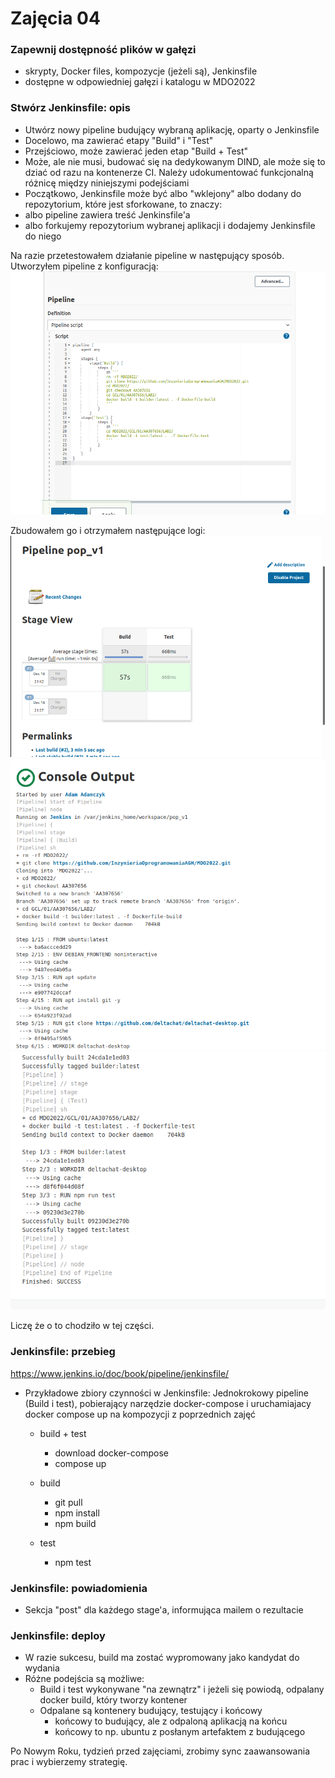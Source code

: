 # Zajęcia 04

### Zapewnij dostępność plików w gałęzi
 * skrypty, Docker files, kompozycje (jeżeli są), Jenkinsfile
 * dostępne w odpowiedniej gałęzi i katalogu w MDO2022
 
 
### Stwórz Jenkinsfile: opis
 * Utwórz nowy pipeline budujący wybraną aplikację, oparty o Jenkinsfile
 * Docelowo, ma zawierać etapy "Build" i "Test"
 * Przejściowo, może zawierać jeden etap "Build + Test"
 * Może, ale nie musi, budować się na dedykowanym DIND, ale może się to dziać od razu na kontenerze CI. Należy udokumentować funkcjonalną różnicę między niniejszymi podejściami
 * Początkowo, Jenkinsfile może być albo "wklejony" albo dodany do repozytorium, które jest sforkowane, to znaczy:
  * albo pipeline zawiera treść Jenkinsfile'a
  * albo forkujemy repozytorium wybranej aplikacji i dodajemy Jenkinsfile do niego 
  
  Na razie przetestowałem działanie pipeline w następujący sposób.
  Utworzyłem pipeline z konfiguracją:
 ![screen: pipeline config](screenshots/1.png) 
 
  Zbudowałem go i otrzymałem następujące logi:
 ![screen: pipeline build](screenshots/2.png)
 ![screen: pipeline log](screenshots/3.png) 
 ![screen: pipeline log](screenshots/4.png)
 
  Liczę że o to chodziło w tej części.
    
### Jenkinsfile: przebieg
https://www.jenkins.io/doc/book/pipeline/jenkinsfile/
* Przykładowe zbiory czynności w Jenkinsfile:
Jednokrokowy pipeline (Build i test), pobierający narzędzie docker-compose i uruchamiajacy docker compose up na kompozycji z poprzednich zajęć
  * build + test
    * download docker-compose
	* compose up
	
  * build
    * git pull
	* npm install
	* npm build
  * test
    * npm test
	
### Jenkinsfile: powiadomienia
  * Sekcja "post" dla każdego stage'a, informująca mailem o rezultacie
  
### Jenkinsfile: deploy
 * W razie sukcesu, build ma zostać wypromowany jako kandydat do wydania
 * Różne podejścia są możliwe:
   * Build i test wykonywane "na zewnątrz" i jeżeli się powiodą, odpalany docker build, który tworzy kontener 
   * Odpalane są kontenery budujący, testujący i końcowy
     * końcowy to budujący, ale z odpaloną aplikacją na końcu
	 * końcowy to np. ubuntu z posłanym artefaktem z budującego
	 
Po Nowym Roku, tydzień przed zajęciami, zrobimy sync zaawansowania prac i wybierzemy strategię.
